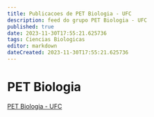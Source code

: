 ```yaml
---
title: Publicacoes de PET Biologia - UFC
description: feed do grupo PET Biologia - UFC
published: true
date: 2023-11-30T17:55:21.625736
tags: Ciencias Biologicas
editor: markdown
dateCreated: 2023-11-30T17:55:21.625736
---
```


# PET Biologia
[PET Biologia - UFC](/grupo/40PETBiologiaUFC.md)